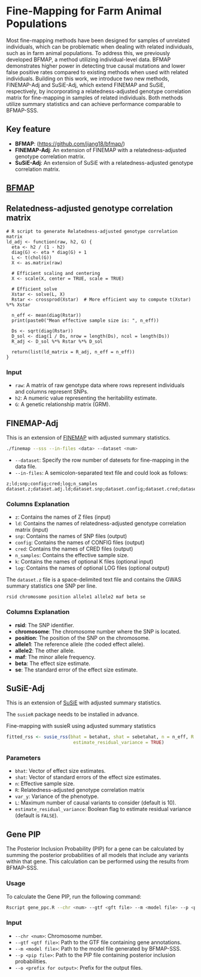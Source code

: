 # Fine-Mapping for Farm Animal Populations

Most fine-mapping methods have been designed for samples of unrelated individuals, which can be problematic when dealing with related individuals, such as in farm animal populations. To address this, we previously developed BFMAP, a method utilizing individual-level data. BFMAP demonstrates higher power in detecting true causal mutations and lower false positive rates compared to existing methods when used with related individuals. 
Building on this work, we introduce two new methods, FINEMAP-Adj and SuSiE-Adj, which extend FINEMAP and SuSiE, respectively, by incorporating a relatedness-adjusted genotype correlation matrix for fine-mapping in samples of related individuals. Both methods utilize summary statistics and can achieve performance comparable to BFMAP-SSS.

## Key feature

- **BFMAP**: (https://github.com/jiang18/bfmap/)
- **FINEMAP-Adj**: An extension of FINEMAP with a relatedness-adjusted genotype correlation matrix.
- **SuSiE-Adj**: An extension of SuSiE with a relatedness-adjusted genotype correlation matrix.

## [BFMAP](https://github.com/jiang18/bfmap/)

## Relatedness-adjusted genotype correlation matrix


```
# R script to generate Relatedness-adjusted genotype correlation matrix
ld_adj <- function(raw, h2, G) {
  eta <- h2 / (1 - h2)
  diag(G) <- eta * diag(G) + 1
  L <- t(chol(G))
  X <- as.matrix(raw)
  
  # Efficient scaling and centering
  X <- scale(X, center = TRUE, scale = TRUE)
  
  # Efficient solve
  Xstar <- solve(L, X)
  Rstar <- crossprod(Xstar)  # More efficient way to compute t(Xstar) %*% Xstar
  
  n_eff <- mean(diag(Rstar))
  print(paste0("Mean effective sample size is: ", n_eff))
  
  Ds <- sqrt(diag(Rstar))
  D_sol <- diag(1 / Ds, nrow = length(Ds), ncol = length(Ds))
  R_adj <- D_sol %*% Rstar %*% D_sol
  
  return(list(ld_matrix = R_adj, n_eff = n_eff))
}
```
### Input
- `raw`: A matrix of raw genotype data where rows represent individuals and columns represent SNPs.
- `h2`: A numeric value representing the heritability estimate.
- `G`: A genetic relationship matrix (GRM).

## FINEMAP-Adj
This is an extension of [FINEMAP](http://www.christianbenner.com/) with adjusted summary statistics.

``` bash
./finemap --sss --in-files <data> --dataset <num>
```
- `--dataset`: Specify the row number of datesets for fine-mapping in the data file. 
- `--in-files`: A semicolon-separated text file and could look as follows:

```plaintext
z;ld;snp;config;cred;log;n_samples
dataset.z;dataset.adj.ld;dataset.snp;dataset.config;dataset.cred;dataset.log;n_eff
```
### Columns Explanation

- `z`: Contains the names of Z files (input)
- `ld`: Contains the names of relatedness-adjusted genotype correlation matrix (input)
- `snp`: Contains the names of SNP files (output)
- `config`: Contains the names of CONFIG files (output)
- `cred`: Contains the names of CRED files (output)
- `n_samples`: Contains the effective sample size.
- `k`: Contains the names of optional K files (optional input)
- `log`: Contains the names of optional LOG files (optional output)

The `dataset.z` file is a space-delimited text file and contains the GWAS summary statistics one SNP per line.

```plaintext
rsid chromosome position allele1 allele2 maf beta se
```
### Columns Explanation
- **rsid**: The SNP identifier.
- **chromosome**: The chromosome number where the SNP is located.
- **position**: The position of the SNP on the chromosome.
- **allele1**: The  reference allele (the coded effect allele).
- **allele2**: The other allele.
- **maf**: The minor allele frequency.
- **beta**: The effect size estimate.
- **se**: The standard error of the effect size estimate.

## SuSiE-Adj
This is an extension of [SuSiE](https://stephenslab.github.io/susieR/index.html) with adjusted summary statistics.

The `susieR` package needs to be installed in advance. 

Fine-mapping with susieR using adjusted summary statistics
``` R
fitted_rss <- susie_rss(bhat = betahat, shat = sebetahat, n = n_eff, R = R_adj, var_y = var(y), L = 10,
                         estimate_residual_variance = TRUE)
```
### Parameters

- `bhat`: Vector of effect size estimates.
- `shat`: Vector of standard errors of the effect size estimates.
- `n`: Effective sample size.
- `R`: Relatedness-adjusted genotype correlation matrix
- `var_y`: Variance of the phenotype.
- `L`: Maximum number of causal variants to consider (default is 10).
- `estimate_residual_variance`: Boolean flag to estimate residual variance (default is `FALSE`).
## Gene PIP
The Posterior Inclusion Probability (PIP) for a gene can be calculated by summing the posterior probabilities of all models that include any variants within that gene. This calculation can be performed using the results from BFMAP-SSS.

### Usage

To calculate the Gene PIP, run the following command:
```bash
Rscript gene_ppc.R --chr <num> --gtf <gft file> --m <model file> --p <pip file> --o <prefix for output>
```

### Input

- `--chr <num>`: Chromosome number.
- `--gtf <gtf file>`: Path to the GTF file containing gene annotations.
- `--m <model file>`: Path to the model file generated by BFMAP-SSS.
- `--p <pip file>`: Path to the PIP file containing posterior inclusion probabilities.
- `--o <prefix for output>`: Prefix for the output files.
